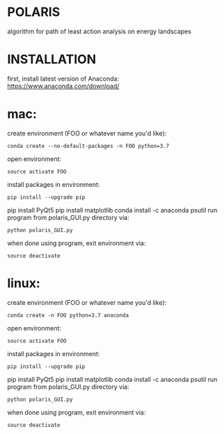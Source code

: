 # POLARIS
algorithm for path of least action analysis on energy landscapes

# INSTALLATION
first, install latest version of Anaconda: https://www.anaconda.com/download/

# mac: 
create environment (FOO or whatever name you'd like):

	conda create --no-default-packages -n FOO python=3.7
open environment:

	source activate FOO
	
install packages in environment:

	pip install --upgrade pip
  pip install PyQt5
  pip install matplotlib
  conda install -c anaconda psutil
run program from polaris_GUI.py directory via:

	python polaris_GUI.py
when done using program, exit environment via:

	source deactivate
	
# linux:
create environment (FOO or whatever name you'd like):

	conda create -n FOO python=3.7 anaconda
open environment:

	source activate FOO
	
install packages in environment:

	pip install --upgrade pip
  pip install PyQt5
  pip install matplotlib
  conda install -c anaconda psutil
run program from polaris_GUI.py directory via:

	python polaris_GUI.py
when done using program, exit environment via:

	source deactivate
